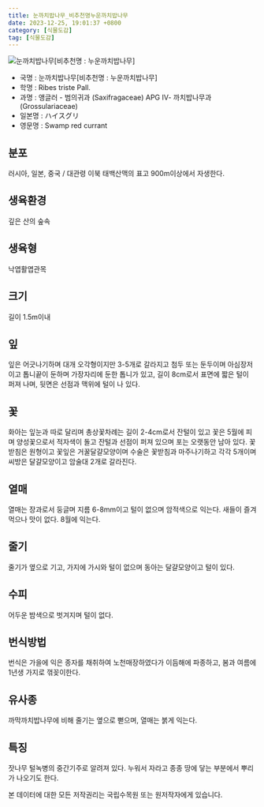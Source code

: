 ```yaml
---
title: 눈까치밥나무_비추천명누운까치밥나무
date: 2023-12-25, 19:01:37 +0800
category: [식물도감]
tag: [식물도감]
---
```




![눈까치밥나무[비추천명 : 누운까치밥나무]](http://www.nature.go.kr/fileUpload/plants/basic/Saxifragaceae/Ribes/15629/15629_1_th2.JPG)
- 국명 : 눈까치밥나무[비추천명 : 누운까치밥나무]
- 학명 : Ribes triste Pall.
- 과명 : 앵글러 - 범의귀과 (Saxifragaceae) APG Ⅳ- 까치밥나무과 (Grossulariaceae)
- 일본명 : ハイスグリ
- 영문명 : Swamp red currant


## 분포
러시아, 일본, 중국 / 대관령 이북 태백산맥의 표고 900m이상에서 자생한다.
## 생육환경
깊은 산의 숲속
## 생육형
낙엽활엽관목
## 크기
길이 1.5m이내
## 잎
잎은 어긋나기하며 대개 오각형이지만 3-5개로 갈라지고 첨두 또는 둔두이며 아심장저이고 톱니끝이 둔하며 가장자리에 둔한 톱니가 있고, 길이 8cm로서 표면에 짧은 털이 퍼져 나며, 뒷면은 선점과 맥위에 털이 나 있다.
## 꽃
화아는 잎눈과 따로 달리며 총상꽃차례는 길이 2-4cm로서 잔털이 있고 꽃은 5월에 피며 양성꽃으로서 적자색이 돌고 잔털과 선점이 퍼져 있으며 포는 오랫동안 남아 있다. 꽃받침은 원형이고 꽃잎은 거꿀달걀모양이며 수술은 꽃받침과 마주나기하고 각각 5개이며 씨방은 달걀모양이고 암술대 2개로 갈라진다.
## 열매
열매는 장과로서 둥글며 지름 6-8mm이고 털이 없으며 암적색으로 익는다. 새들이 즐겨 먹으나 맛이 없다. 8월에 익는다. 
## 줄기
줄기가 옆으로 기고, 가지에 가시와 털이 없으며 동아는 달걀모양이고 털이 있다.
## 수피
어두운 밤색으로 벗겨지며 털이 없다.
## 번식방법
번식은 가을에 익은 종자를 채취하여 노천매장하였다가 이듬해에 파종하고, 봄과 여름에 1년생 가지로 꺾꽂이한다.
## 유사종
까막까치밥나무에 비해 줄기는 옆으로 뻗으며, 열매는 붉게 익는다. 
## 특징
잣나무 털녹병의 중간기주로 알려져 있다. 누워서 자라고 종종 땅에 닿는 부분에서 뿌리가 나오기도 한다.






본 데이터에 대한 모든 저작권리는 국립수목원 또는 원저작자에게 있습니다.
